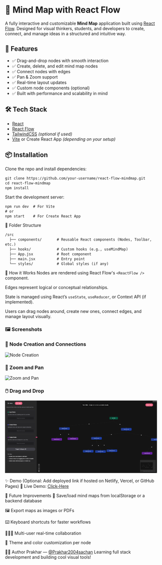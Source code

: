 # 🧠 Mind Map with React Flow

A fully interactive and customizable **Mind Map** application built using [React Flow](https://reactflow.dev/). Designed for visual thinkers, students, and developers to create, connect, and manage ideas in a structured and intuitive way.

## 🚀 Features

- ✅ Drag-and-drop nodes with smooth interaction  
- ✅ Create, delete, and edit mind map nodes  
- ✅ Connect nodes with edges  
- ✅ Pan & Zoom support  
- ✅ Real-time layout updates  
- ✅ Custom node components (optional)  
- ✅ Built with performance and scalability in mind

## 🛠️ Tech Stack

- [React](https://reactjs.org/)
- [React Flow](https://reactflow.dev/)
- [TailwindCSS](https://tailwindcss.com/) *(optional if used)*
- [Vite](https://vitejs.dev/) or Create React App *(depending on your setup)*

## 📦 Installation

Clone the repo and install dependencies:

```
git clone https://github.com/your-username/react-flow-mindmap.git
cd react-flow-mindmap
npm install
```

Start the development server:

```
npm run dev  # For Vite
# or
npm start    # For Create React App
```


📁 Folder Structure
```
/src
  ├── components/       # Reusable React components (Nodes, Toolbar, etc.)
  ├── hooks/            # Custom hooks (e.g., useMindMap)
  ├── App.jsx           # Root component
  ├── main.jsx          # Entry point
  └── styles/           # Global styles (if any)

```
🧩 How it Works
Nodes are rendered using React Flow's `<ReactFlow />` component.

Edges represent logical or conceptual relationships.

State is managed using React’s `useState`, `useReducer`, or Context API (if implemented).

Users can drag nodes around, create new ones, connect edges, and manage layout visually.

### 🖼️ Screenshots

### 🧠 Node Creation and Connections
![Node Creation](./front-end/src/1.png)

### 🎯 Zoom and Pan
![Zoom and Pan](./front-end/src/2.png)

### 🖱️ Drag and Drop
![Drag and Drop](./front-end/src/assets/3.png)

✨ Demo
(Optional: Add deployed link if hosted on Netlify, Vercel, or GitHub Pages)
🔗 Live Demo: [Click-Here](https://mind-map-builder.vercel.app/)

📌 Future Improvements
💾 Save/load mind maps from localStorage or a backend database

🖼️ Export maps as images or PDFs

⌨️ Keyboard shortcuts for faster workflows

🧑‍🤝‍🧑 Multi-user real-time collaboration

🎨 Theme and color customization per node

🧑‍💻 Author
Prakhar — [@Prakhar2004sachan](https://github.com/Prakhar2004sachan)
Learning full stack development and building cool visual tools!